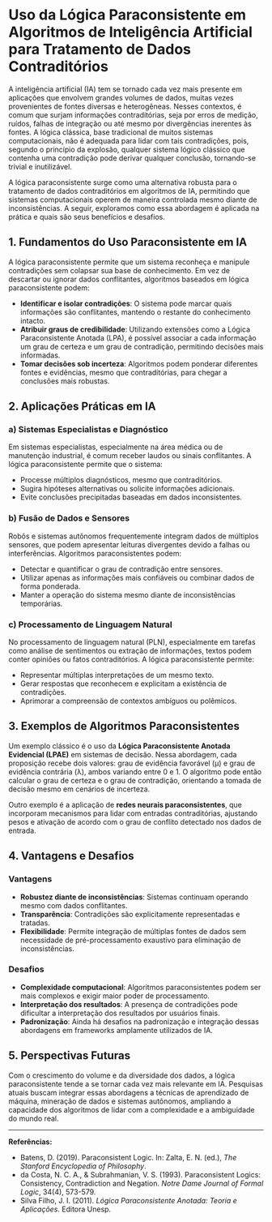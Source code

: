 
# Uso da Lógica Paraconsistente em Algoritmos de Inteligência Artificial para Tratamento de Dados Contraditórios

A inteligência artificial (IA) tem se tornado cada vez mais presente em aplicações que envolvem grandes volumes de dados, muitas vezes provenientes de fontes diversas e heterogêneas. Nesses contextos, é comum que surjam informações contraditórias, seja por erros de medição, ruídos, falhas de integração ou até mesmo por divergências inerentes às fontes. A lógica clássica, base tradicional de muitos sistemas computacionais, não é adequada para lidar com tais contradições, pois, segundo o princípio da explosão, qualquer sistema lógico clássico que contenha uma contradição pode derivar qualquer conclusão, tornando-se trivial e inutilizável.

A lógica paraconsistente surge como uma alternativa robusta para o tratamento de dados contraditórios em algoritmos de IA, permitindo que sistemas computacionais operem de maneira controlada mesmo diante de inconsistências. A seguir, exploramos como essa abordagem é aplicada na prática e quais são seus benefícios e desafios.

## 1. Fundamentos do Uso Paraconsistente em IA

A lógica paraconsistente permite que um sistema reconheça e manipule contradições sem colapsar sua base de conhecimento. Em vez de descartar ou ignorar dados conflitantes, algoritmos baseados em lógica paraconsistente podem:

- **Identificar e isolar contradições**: O sistema pode marcar quais informações são conflitantes, mantendo o restante do conhecimento intacto.
- **Atribuir graus de credibilidade**: Utilizando extensões como a Lógica Paraconsistente Anotada (LPA), é possível associar a cada informação um grau de certeza e um grau de contradição, permitindo decisões mais informadas.
- **Tomar decisões sob incerteza**: Algoritmos podem ponderar diferentes fontes e evidências, mesmo que contraditórias, para chegar a conclusões mais robustas.

## 2. Aplicações Práticas em IA

### a) Sistemas Especialistas e Diagnóstico

Em sistemas especialistas, especialmente na área médica ou de manutenção industrial, é comum receber laudos ou sinais conflitantes. A lógica paraconsistente permite que o sistema:

- Processe múltiplos diagnósticos, mesmo que contraditórios.
- Sugira hipóteses alternativas ou solicite informações adicionais.
- Evite conclusões precipitadas baseadas em dados inconsistentes.

### b) Fusão de Dados e Sensores

Robôs e sistemas autônomos frequentemente integram dados de múltiplos sensores, que podem apresentar leituras divergentes devido a falhas ou interferências. Algoritmos paraconsistentes podem:

- Detectar e quantificar o grau de contradição entre sensores.
- Utilizar apenas as informações mais confiáveis ou combinar dados de forma ponderada.
- Manter a operação do sistema mesmo diante de inconsistências temporárias.

### c) Processamento de Linguagem Natural

No processamento de linguagem natural (PLN), especialmente em tarefas como análise de sentimentos ou extração de informações, textos podem conter opiniões ou fatos contraditórios. A lógica paraconsistente permite:

- Representar múltiplas interpretações de um mesmo texto.
- Gerar respostas que reconhecem e explicitam a existência de contradições.
- Aprimorar a compreensão de contextos ambíguos ou polêmicos.

## 3. Exemplos de Algoritmos Paraconsistentes

Um exemplo clássico é o uso da **Lógica Paraconsistente Anotada Evidencial (LPAE)** em sistemas de decisão. Nessa abordagem, cada proposição recebe dois valores: grau de evidência favorável (μ) e grau de evidência contrária (λ), ambos variando entre 0 e 1. O algoritmo pode então calcular o grau de certeza e o grau de contradição, orientando a tomada de decisão mesmo em cenários de incerteza.

Outro exemplo é a aplicação de **redes neurais paraconsistentes**, que incorporam mecanismos para lidar com entradas contraditórias, ajustando pesos e ativação de acordo com o grau de conflito detectado nos dados de entrada.

## 4. Vantagens e Desafios

### Vantagens

- **Robustez diante de inconsistências**: Sistemas continuam operando mesmo com dados conflitantes.
- **Transparência**: Contradições são explicitamente representadas e tratadas.
- **Flexibilidade**: Permite integração de múltiplas fontes de dados sem necessidade de pré-processamento exaustivo para eliminação de inconsistências.

### Desafios

- **Complexidade computacional**: Algoritmos paraconsistentes podem ser mais complexos e exigir maior poder de processamento.
- **Interpretação dos resultados**: A presença de contradições pode dificultar a interpretação dos resultados por usuários finais.
- **Padronização**: Ainda há desafios na padronização e integração dessas abordagens em frameworks amplamente utilizados de IA.

## 5. Perspectivas Futuras

Com o crescimento do volume e da diversidade dos dados, a lógica paraconsistente tende a se tornar cada vez mais relevante em IA. Pesquisas atuais buscam integrar essas abordagens a técnicas de aprendizado de máquina, mineração de dados e sistemas autônomos, ampliando a capacidade dos algoritmos de lidar com a complexidade e a ambiguidade do mundo real.

---

**Referências:**

- Batens, D. (2019). Paraconsistent Logic. In: Zalta, E. N. (ed.), *The Stanford Encyclopedia of Philosophy*.
- da Costa, N. C. A., & Subrahmanian, V. S. (1993). Paraconsistent Logics: Consistency, Contradiction and Negation. *Notre Dame Journal of Formal Logic*, 34(4), 573-579.
- Silva Filho, J. I. (2011). *Lógica Paraconsistente Anotada: Teoria e Aplicações*. Editora Unesp.

```
